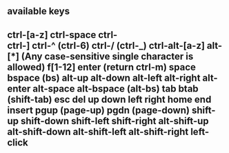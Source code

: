 

available keys
--
  ctrl-[a-z]
  ctrl-space
  ctrl-\
  ctrl-]
  ctrl-^      (ctrl-6)
  ctrl-/      (ctrl-_)
  ctrl-alt-[a-z]
  alt-[*]     (Any case-sensitive single character is allowed)
  f[1-12]
  enter       (return ctrl-m)
  space
  bspace      (bs)
  alt-up
  alt-down
  alt-left
  alt-right
  alt-enter
  alt-space
  alt-bspace  (alt-bs)
  tab
  btab        (shift-tab)
  esc
  del
  up
  down
  left
  right
  home
  end
  insert
  pgup        (page-up)
  pgdn        (page-down)
  shift-up
  shift-down
  shift-left
  shift-right
  alt-shift-up
  alt-shift-down
  alt-shift-left
  alt-shift-right
  left-click
--
